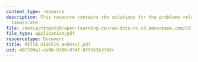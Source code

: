 ```yaml
---
content_type: resource
description: This resource contains the solutions for the problems related to the
  lemniscate.
file: /media/https%3A/open-learning-course-data-rc.s3.amazonaws.com/18-01sc-single-variable-calculus-fall-2010/407390a1de988f80074f8f5565b3749c_MIT18_01SCF10_ex84sol.pdf
file_type: application/pdf
resourcetype: Document
title: MIT18_01SCF10_ex84sol.pdf
uid: 407390a1-de98-8f80-074f-8f5565b3749c
---
```

